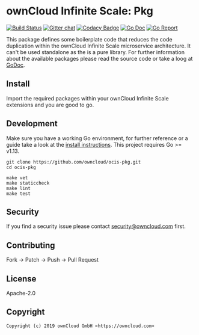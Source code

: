 # ownCloud Infinite Scale: Pkg

[![Build Status](https://cloud.drone.io/api/badges/owncloud/ocis-pkg/status.svg)](https://cloud.drone.io/owncloud/ocis-pkg)
[![Gitter chat](https://badges.gitter.im/cs3org/reva.svg)](https://gitter.im/cs3org/reva)
[![Codacy Badge](https://api.codacy.com/project/badge/Grade/27b2cb74a61547329f9b3c56d90bd05c)](https://www.codacy.com/manual/owncloud/ocis-pkg?utm_source=github.com&amp;utm_medium=referral&amp;utm_content=owncloud/ocis-pkg&amp;utm_campaign=Badge_Grade)
[![Go Doc](https://godoc.org/github.com/owncloud/ocis-pkg?status.svg)](http://godoc.org/github.com/owncloud/ocis-pkg)
[![Go Report](http://goreportcard.com/badge/github.com/owncloud/ocis-pkg)](http://goreportcard.com/report/github.com/owncloud/ocis-pkg)

This package defines some boilerplate code that reduces the code duplication within the ownCloud Infinite Scale microservice architecture. It can't be used standalone as the is a pure library. For further information about the available packages please read the source code or take a loog at [GoDoc](http://godoc.org/github.com/owncloud/ocis-pkg).

## Install

Import the required packages within your ownCloud Infinite Scale extensions and you are good to go.

## Development

Make sure you have a working Go environment, for further reference or a guide take a look at the [install instructions](http://golang.org/doc/install.html). This project requires Go >= v1.13.

```console
git clone https://github.com/owncloud/ocis-pkg.git
cd ocis-pkg

make vet
make staticcheck
make lint
make test
```

## Security

If you find a security issue please contact security@owncloud.com first.

## Contributing

Fork -> Patch -> Push -> Pull Request

## License

Apache-2.0

## Copyright

```console
Copyright (c) 2019 ownCloud GmbH <https://owncloud.com>
```
